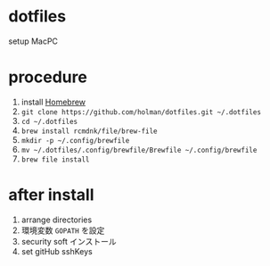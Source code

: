 # dotfiles

setup MacPC

# procedure

1. install [Homebrew](https://brew.sh/index_ja)
2. `git clone https://github.com/holman/dotfiles.git ~/.dotfiles`
3. `cd ~/.dotfiles`
4. `brew install rcmdnk/file/brew-file`
5. `mkdir -p ~/.config/brewfile`
6. `mv ~/.dotfiles/.config/brewfile/Brewfile ~/.config/brewfile`
7. `brew file install`

# after install

1. arrange directories
2. 環境変数 `GOPATH` を設定
3. security soft インストール
4. set gitHub sshKeys
